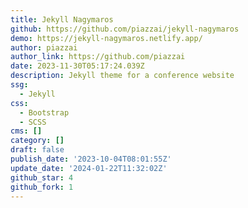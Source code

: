 ```yaml
---
title: Jekyll Nagymaros
github: https://github.com/piazzai/jekyll-nagymaros
demo: https://jekyll-nagymaros.netlify.app/
author: piazzai
author_link: https://github.com/piazzai
date: 2023-11-30T05:17:24.039Z
description: Jekyll theme for a conference website
ssg:
  - Jekyll
css:
  - Bootstrap
  - SCSS
cms: []
category: []
draft: false
publish_date: '2023-10-04T08:01:55Z'
update_date: '2024-01-22T11:32:02Z'
github_star: 4
github_fork: 1
---
```

